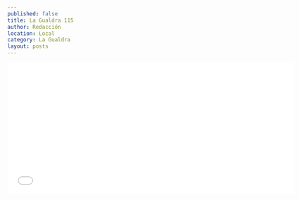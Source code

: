 ```yaml
---
published: false
title: La Gualdra 115
author: Redacción
location: Local
category: La Gualdra
layout: posts
---
```


<iframe width="650" height="300" src="//e.issuu.com/embed.html#1493577/4762697" frameborder="0" allowfullscreen></iframe>
